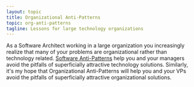 ```yaml
---
layout: topic
title: Organizational Anti-Patterns
topic: org-anti-patterns
tagline: Lessons for large technology organizations
---
```


As a Software Architect working in a large organization you increasingly realize that many of your problems are organizational rather than technology related. [Software Anti-Patterns](https://en.wikipedia.org/wiki/Anti-pattern) help you and your managers avoid the pitfalls of superficially attractive technology solutions. Similarly, it's my hope that Organizational Anti-Patterns will help you and your VPs avoid the pitfalls of superficially attractive organizational solutions.
